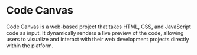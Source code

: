 # Code Canvas
Code Canvas is a web-based project that takes HTML, CSS, and JavaScript code as input. It dynamically renders a live preview of the code, allowing users to visualize and interact with their web development projects directly within the platform.
